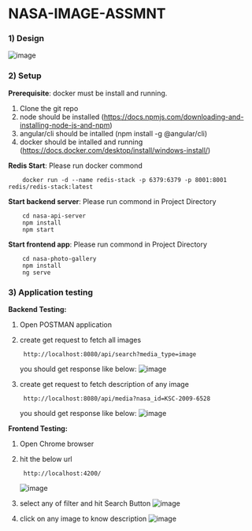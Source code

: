 # NASA-IMAGE-ASSMNT
### 1) Design
  ![image](https://github.com/Nau1994/NASA-IMAGE-ASSMNT/assets/95983390/d82d7ec5-e56c-41b8-876f-0c07ff9269da)


### 2) Setup
  **Prerequisite**: docker must be install and running.
1) Clone the git repo
2) node should be installed (https://docs.npmjs.com/downloading-and-installing-node-js-and-npm)
3) angular/cli should be intalled (npm install -g @angular/cli)
4) docker should be intalled and running (https://docs.docker.com/desktop/install/windows-install/)

**Redis Start**: Please run docker commond
```console
    docker run -d --name redis-stack -p 6379:6379 -p 8001:8001 redis/redis-stack:latest
   ``` 
**Start backend server**: Please run commond in Project Directory
```console
    cd nasa-api-server
    npm install
    npm start
   ``` 

**Start frontend app**: Please run commond in Project Directory
```console
    cd nasa-photo-gallery
    npm install
    ng serve
   ``` 

### 3) Application testing

  **Backend Testing:**
1) Open POSTMAN application
2) create get request to fetch all images
   ```console
    http://localhost:8080/api/search?media_type=image
   ```
   you should get response like below:
   ![image](https://github.com/Nau1994/NASA-IMAGE-ASSMNT/assets/95983390/9c42ae28-43ab-4bd8-9521-2736b13e1f23)

   
4) create get request to fetch description of any image
   ```console
    http://localhost:8080/api/media?nasa_id=KSC-2009-6528
   ```
   you should get response like below:
   ![image](https://github.com/Nau1994/NASA-IMAGE-ASSMNT/assets/95983390/b57e5720-770f-4122-9a0c-074e3b2a242f)

   

**Frontend Testing:**
1) Open Chrome browser
2) hit the below url
   ```console
    http://localhost:4200/
   ```
   ![image](https://github.com/Nau1994/NASA-IMAGE-ASSMNT/assets/95983390/962e2fbc-c2eb-4324-a473-d9f2f5b7f52d)

3) select any of filter and hit Search Button
  ![image](https://github.com/Nau1994/NASA-IMAGE-ASSMNT/assets/95983390/f2f5f249-b2da-4d54-b9da-c1f2a9b2bde0)

4) click on any image to know description
  ![image](https://github.com/Nau1994/NASA-IMAGE-ASSMNT/assets/95983390/c100302c-2599-4992-9512-0c5a9b2cde95)

